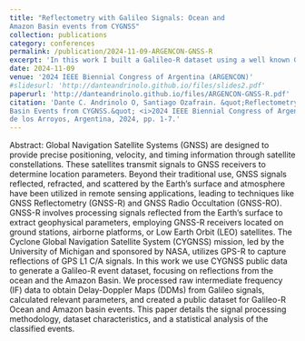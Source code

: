 ```yaml
---
title: "Reflectometry with Galileo Signals: Ocean and
Amazon Basin events from CYGNSS"
collection: publications
category: conferences
permalink: /publication/2024-11-09-ARGENCON-GNSS-R
excerpt: 'In this work I built a Galileo-R dataset using a well known GPS-R database called CYGNSS.'
date: 2024-11-09
venue: '2024 IEEE Biennial Congress of Argentina (ARGENCON)'
#slidesurl: 'http://danteandrinolo.github.io/files/slides2.pdf'
paperurl: 'http://danteandrinolo.github.io/files/ARGENCON-GNSS-R.pdf'
citation: 'Dante C. Andrinolo O, Santiago Ozafrain. &quot;Reflectometry with Galileo Signals: Ocean and Amazon
Basin Events from CYGNSS.&quot; <i>2024 IEEE Biennial Congress of Argentina (ARGENCON)</i>. , San Nicolás
de los Arroyos, Argentina, 2024, pp. 1-7.'
---
```


Abstract: Global Navigation Satellite Systems (GNSS) are
designed to provide precise positioning, velocity, and timing information
through satellite constellations. These satellites transmit
signals to GNSS receivers to determine location parameters.
Beyond their traditional use, GNSS signals reflected, refracted,
and scattered by the Earth’s surface and atmosphere have been
utilized in remote sensing applications, leading to techniques
like GNSS Reflectometry (GNSS-R) and GNSS Radio Occultation
(GNSS-RO). GNSS-R involves processing signals reflected
from the Earth’s surface to extract geophysical parameters,
employing GNSS-R receivers located on ground stations, airborne
platforms, or Low Earth Orbit (LEO) satellites. The Cyclone
Global Navigation Satellite System (CYGNSS) mission, led by the
University of Michigan and sponsored by NASA, utilizes GPS-R
to capture reflections of GPS L1 C/A signals. In this work we
use CYGNSS public data to generate a Galileo-R event dataset,
focusing on reflections from the ocean and the Amazon Basin.
We processed raw intermediate frequency (IF) data to obtain
Delay-Doppler Maps (DDMs) from Galileo signals, calculated
relevant parameters, and created a public dataset for Galileo-R
Ocean and Amazon basin events. This paper details the signal
processing methodology, dataset characteristics, and a statistical
analysis of the classified events.